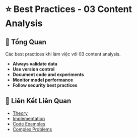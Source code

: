 # ⭐ Best Practices - 03 Content Analysis

## 🎯 Tổng Quan

Các best practices khi làm việc với 03 content analysis.

- **Always validate data**
- **Use version control**
- **Document code and experiments**
- **Monitor model performance**
- **Follow security best practices**

## 🔗 Liên Kết Liên Quan

- [Theory](./THEORY_03_content_analysis.md)
- [Implementation](./IMPLEMENTATION_03_content_analysis.md)
- [Code Examples](./CODE_EXAMPLES_03_content_analysis.md)
- [Complex Problems](./COMPLEX_PROBLEMS.md)
